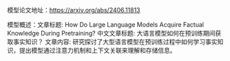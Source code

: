 模型论文地址：https://arxiv.org/abs/2406.11813

模型概述：文章标题: How Do Large Language Models Acquire Factual Knowledge During Pretraining?
中文文章标题: 大语言模型如何在预训练期间获取事实知识？
文章内容: 研究探讨了大型语言模型在预训练过程中如何学习事实知识，提出模型通过注意力机制和上下文关联来理解和存储信息。
